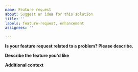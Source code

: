 ```yaml
---
name: Feature request
about: Suggest an idea for this solution
title: ''
labels: feature-request, enhancement
assignees: ''

---
```


**Is your feature request related to a problem? Please describe.**
<!--- A clear and concise description of what the problem is. Ex. I'm always frustrated when [...] -->

**Describe the feature you'd like**
<!--- A clear and concise description of what you want to happen -->

**Additional context**
<!--- Add any other context or screenshots about the feature request here -->
